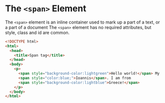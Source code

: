 # The `<span>` Element

The `<span>` element is an inline container used to mark up a part of a text, or a part of a document The `<span>` element has no required attributes, but style, class and id are common.

```html
<!DOCTYPE html>
<html>
  <head>
    <title>Span tag</title>
  </head>
  <body>
    <p>
      <span style="background-color:lightgreen">Hello world!</span> My name is
      <span style="color:blue;">Ioannis</span>. I am from 
      <span style="background-color:lightblue">Greece!</span>
    </p>
  </body>
</html>
```
